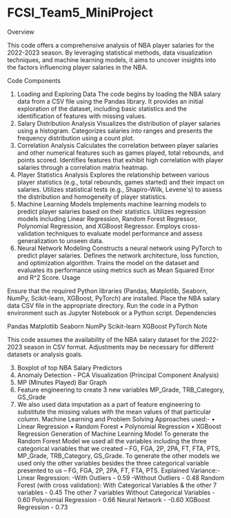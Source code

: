 # FCSI_Team5_MiniProject

Overview

This code offers a comprehensive analysis of NBA player salaries for the 2022-2023 season. By leveraging statistical methods, data visualization techniques, and machine learning models, it aims to uncover insights into the factors influencing player salaries in the NBA.

Code Components

1. Loading and Exploring Data
The code begins by loading the NBA salary data from a CSV file using the Pandas library.
It provides an initial exploration of the dataset, including basic statistics and the identification of features with missing values.
2. Salary Distribution Analysis
Visualizes the distribution of player salaries using a histogram.
Categorizes salaries into ranges and presents the frequency distribution using a count plot.
3. Correlation Analysis
Calculates the correlation between player salaries and other numerical features such as games played, total rebounds, and points scored.
Identifies features that exhibit high correlation with player salaries through a correlation matrix heatmap.
4. Player Statistics Analysis
Explores the relationship between various player statistics (e.g., total rebounds, games started) and their impact on salaries.
Utilizes statistical tests (e.g., Shapiro-Wilk, Levene's) to assess the distribution and homogeneity of player statistics.
5. Machine Learning Models
Implements machine learning models to predict player salaries based on their statistics.
Utilizes regression models including Linear Regression, Random Forest Regressor, Polynomial Regression, and XGBoost Regressor.
Employs cross-validation techniques to evaluate model performance and assess generalization to unseen data.
6. Neural Network Modeling
Constructs a neural network using PyTorch to predict player salaries.
Defines the network architecture, loss function, and optimization algorithm.
Trains the model on the dataset and evaluates its performance using metrics such as Mean Squared Error and R^2 Score.
Usage

Ensure that the required Python libraries (Pandas, Matplotlib, Seaborn, NumPy, Scikit-learn, XGBoost, PyTorch) are installed.
Place the NBA salary data CSV file in the appropriate directory.
Run the code in a Python environment such as Jupyter Notebook or a Python script.
Dependencies

Pandas
Matplotlib
Seaborn
NumPy
Scikit-learn
XGBoost
PyTorch
Note

This code assumes the availability of the NBA salary dataset for the 2022-2023 season in CSV format.
Adjustments may be necessary for different datasets or analysis goals.

3.	Boxplot of top NBA Salary Predictors
4.	Anomaly Detection - PCA Visualization (Principal Component Analysis)
5.	MP (Minutes Played) Bar Graph 
6.	Feature engineering to create 3 new variables MP_Grade, TRB_Category, GS_Grade
7.	We also used data imputation as a part of feature engineering to substitute the missing values with the mean values of that particular column.
Machine Learning and Problem Solving
Approaches used:-
•	Linear Regression
•	Random Forest
•	Polynomial Regression
•	XGBoost Regression
Generation of Machine Learning Model
To generate the Random Forest Model we used all the variables including the three categorical variables that we created – FG, FGA, 2P, 2PA, FT, FTA, PTS, MP_Grade, TRB_Category, GS_Grade.
To generate the other models we used only the other variables besides the three categorical variable presented to us – FG, FGA, 2P, 2PA, FT, FTA, PTS.
Explained Variance:-
Linear Regression: 
-With Outliers - 0.59
-Without Outliers - 0.48
Random Forest (with cross validation): 
With Categorical Variables & the other 7 variables - 0.45
The other 7 variables Without Categorical Variables - 0.60
Polynomial Regression - 0.66
Neural Network - -0.60
XGBoost Regression - 0.73






